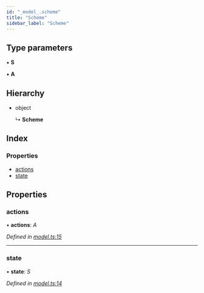 ```yaml
---
id: "_model_.scheme"
title: "Scheme"
sidebar_label: "Scheme"
---
```


## Type parameters

▪ **S**

▪ **A**

## Hierarchy

* object

  ↳ **Scheme**

## Index

### Properties

* [actions](_model_.scheme.md#actions)
* [state](_model_.scheme.md#state)

## Properties

###  actions

• **actions**: *A*

*Defined in [model.ts:15](https://github.com/unadlib/reactant/blob/5e7c46f4/packages/reactant-model/src/model.ts#L15)*

___

###  state

• **state**: *S*

*Defined in [model.ts:14](https://github.com/unadlib/reactant/blob/5e7c46f4/packages/reactant-model/src/model.ts#L14)*

